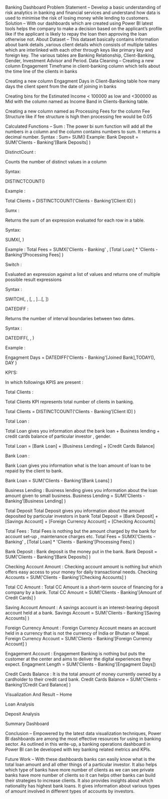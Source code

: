 
Banking Dashboard
Problem Statement –
Develop a basic understanding of risk analytics in banking and financial services and understand how data is used to minimise the risk of losing money while lending to customers.
Solution – 
With our dashboards which are created using Power BI latest tools helps the company to make a decision based on the applicant’s profile like if the applicant is likely to repay the loan then approving the loan otherwise not.
About Dataset – 
This dataset basically contains information about bank details ,various client details which consists of multiple tables which are interlinked with each other through keys like primary key and foreign key.
The various tables are Banking Relationship, Client-Banking, Gender, Investment Advisor and Period.
Data Cleaning –
Creating a new column Engagement Timeframe in client-banking column which tells about the time line of the clients in banks
 






Creating a new column Engagment Days in Client-Banking table how many days the client spent from the date of joining in banks
 
Creating bins for the Estimated Income < 100000 as low and <300000 as Mid with the column named as Income Band in Clients-Banking table.
  




Creating a new column named as Processing Fees for the column Fee Structure like if fee structure is high then processing fee would be 0.05
 
Calculated Functions – 
Sum : 
The power bi sum function will add all the numbers in a column and the column contains numbers to sum. It returns a decimal number.
Syntax :
Sum= SUM(<column>)
Example:
Bank Deposit = 
SUM('Clients - Banking'[Bank Deposits] )








DistinctCount :

Counts the number of distinct values in a column

Syntax:

DISTINCTCOUNT(<column>)

Example :

Total Clients = DISTINCTCOUNT('Clients - Banking'[Client ID] )

Sumx :

Returns the sum of an expression evaluated for each row in a table.

Syntax:

SUMX(<table>, <expression>)

Example :
Total Fees = SUMX('Clients - Banking' , [Total Loan] * 'Clients - Banking'[Processing Fees] )


Switch :

Evaluated an expression against a list of values and returns one of multiple possible result expressions

Syntax :

SWITCH(<expression>, <value>, <result>[, <value>, <result>]…[, <else>])

DATEDIFF :

Returns the number of interval boundaries between two dates.

Syntax :

DATEDIFF(<Date1>, <Date2>, <Interval>)

Example :

Engagment Days = DATEDIFF('Clients - Banking'[Joined Bank],TODAY(), DAY )



KPI’S: 

In which followings KPIS are present :

Total Clients : 

Total Clients KPI represents total number of clients in banking.

Total Clients = DISTINCTCOUNT('Clients - Banking'[Client ID] )

 

Total Loan :

Total Loan gives you information about the bank loan + Business lending + credit cards balance of particular  investor , gender.

Total Loan = [Bank Loan] + [Business Lending] + [Credit Cards Balance]

 














Bank Loan :

Bank Loan gives you information what is the loan amount of loan to be repaid by the client to bank.

Bank Loan = SUM('Clients - Banking'[Bank Loans] )

 

Business Lending :
Business lending gives you information about the loan amount given to small business.
Business Lending = SUM('Clients - Banking'[Business Lending] )

 

Total Deposit 
Total Deposit gives you information about the amount deposited by particular investors in bank
Total Deposit = [Bank Deposit] + [Savings Account] + [Foreign Currency Account] + [Checking Accounts]

 


Total Fees :
Total Fees is nothing but the amount charged by the bank for account set-up , maintenance charges etc.
Total Fees = SUMX('Clients - Banking' , [Total Loan] * 'Clients - Banking'[Processing Fees] )

 
Bank Deposit :
Bank deposit is the money put in the bank.
Bank Deposit = 
SUM('Clients - Banking'[Bank Deposits] )

 








Checking Account Amount :
Checking account amount  is nothing but which offers easy access to your money for daily transactional needs.
Checking Accounts = 
SUM('Clients - Banking'[Checking Accounts] )

 
Total CC Amount :
Total CC Amount is a short-term source of financing for a company by a bank.
Total CC Amount = SUM('Clients - Banking'[Amount of Credit Cards] )

 
Saving Account Amount :
A savings account is an interest-bearing deposit account held at a bank.
Savings Account = SUM('Clients - Banking'[Saving Accounts] ) 

 




Foreign Currency Amount :
Foreign Currency Account means an account held in a currency that is not the currency of India or Bhutan or Nepal.
Foreign Currency Account = 
SUM('Clients - Banking'[Foreign Currency Account] ) 

 
Engagement Account :
Engagement Banking is nothing but puts the customer at the center and aims to deliver the digital experiences they expect.
Engagment Length = 
SUM('Clients - Banking'[Engagment Days])

 
Credit Cards Balance :
It is the total amount of money currently owned by a cardholder to their credit card bank.
Credit Cards Balance = SUM('Clients - Banking'[Credit Card Balance] )

 


Visualization And Result –
Home 
 
Loan Analysis
 




Deposit Analysis
 
Summary Dashboard
 






Conclusion –
Empowered by the latest data visualization techniques, Power BI dashboards are among the most effective resources for using in banking sector. As outlined in this write-up, a banking  operations dashboard in Power BI can be developed with key banking related metrics and KPIs.

Future Work –
With these dashboards banks can easily know what is the total loan amount and all other things of a particular investor.
It also helps which type of banks have more number of clients as we can see private banks have more number of clients so it can helps other banks can build their strategies to increase clients.
It also provides insights about which nationality has highest bank loans.
It gives information about various types of amount involved in different types of accounts by investors.





